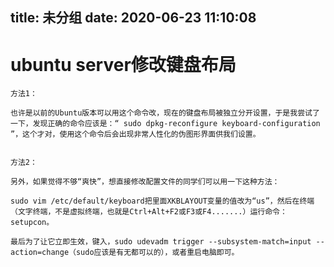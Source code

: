 title: 未分组
date: 2020-06-23 11:10:08
---------
# ubuntu server修改键盘布局
```
方法1：

也许是以前的Ubuntu版本可以用这个命令改，现在的键盘布局被独立分开设置，于是我尝试了一下，发现正确的命令应该是：“ sudo dpkg-reconfigure keyboard-configuration ”，这个才对，使用这个命令后会出现非常人性化的伪图形界面供我们设置。


方法2：

另外，如果觉得不够“爽快”，想直接修改配置文件的同学们可以用一下这种方法：

sudo vim /etc/default/keyboard把里面XKBLAYOUT变量的值改为“us”，然后在终端（文字终端，不是虚拟终端，也就是Ctrl+Alt+F2或F3或F4.......）运行命令：setupcon。

最后为了让它立即生效，键入，sudo udevadm trigger --subsystem-match=input --action=change（sudo应该是有无都可以的），或者重启电脑即可。
```
